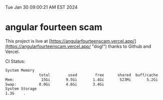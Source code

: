 Tue Jan 30 09:00:21 AM EST 2024

# angular fourteen scam


This project is live at [https://angularfourteenscam.vercel.app/](https://angularfourteenscam.vercel.app/ "dog!") thanks to Github and Vercel.

CI Status: 

```bash
System Memory
               total        used        free      shared  buff/cache   available
Mem:            15Gi       9.5Gi       1.4Gi       523Mi       5.2Gi       5.7Gi
Swap:          8.0Gi       4.6Gi       3.4Gi
System Storage
1.3G	.
```
